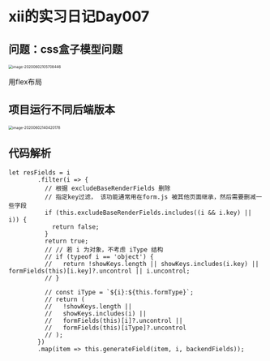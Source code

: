 # xii的实习日记Day007

## 问题：css盒子模型问题

<img src="/Users/xii/Library/Application Support/typora-user-images/image-20200602105708446.png" alt="image-20200602105708446" style="zoom:50%;" />

用flex布局



## 项目运行不同后端版本

<img src="/Users/xii/Library/Application Support/typora-user-images/image-20200602140420178.png" alt="image-20200602140420178" style="zoom:50%;" />

## 代码解析

```
let resFields = i
        .filter(i => {
          // 根据 excludeBaseRenderFields 删除
          // 指定key过滤， 该功能通常用在form.js 被其他页面继承，然后需要删减一些字段
          if (this.excludeBaseRenderFields.includes((i && i.key) || i)) {
            return false;
          }
          return true;
          // // 若 i 为对象，不考虑 iType 结构
          // if (typeof i == 'object') {
          //   return !showKeys.length || showKeys.includes(i.key) || formFields(this)[i.key]?.uncontrol || i.uncontrol;
          // }

          // const iType = `${i}:${this.formType}`;
          // return (
          //   !showKeys.length ||
          //   showKeys.includes(i) ||
          //   formFields(this)[i]?.uncontrol ||
          //   formFields(this)[iType]?.uncontrol
          // );
        })
        .map(item => this.generateField(item, i, backendFields));
```



